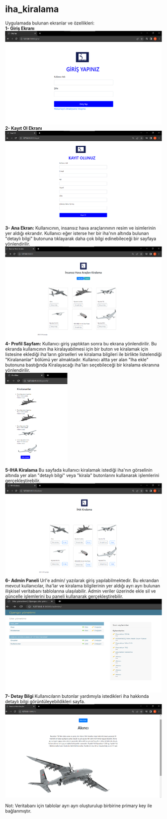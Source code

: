 # iha_kiralama

Uygulamada bulunan ekranlar ve özellikleri:  
**1- Giriş Ekranı**     
<img src="gorseller/giris.png" width = "600" height="300">  
**2- Kayıt Ol Ekranı**  
<img src="gorseller/kayit.png" width = "600" height="300">  
**3- Ana Ekran:** Kullanıcının, insansız hava araçlarınının resim ve isimlerinin yer aldığı ekrandır. Kullanıcı eğer isterse her bir iha'nın altında bulunan "detaylı bilgi" butonuna tıklayarak daha çok bilgi edinebileceği bir sayfaya yönlendirilir.   
<img src="gorseller/ana_sayfa.png" width = "600" height="300">  
**4- Profil Sayfam:** Kullanıcı giriş yaptıktan sonra bu ekrana yönlendirilir. Bu ekranda kullanıcının iha kiralayabilmesi için bir buton ve kiralamak için listesine eklediği iha'ların görselleri ve kiralama bilgileri ile birlikte listelendiği "Kiralananlar" bölümü yer almaktadır. Kullanıcı altta yer alan "Iha ekle" butonuna bastığında Kiralayacağı iha'ları seçebileceği bir kiralama ekranına yönlendirilir.    
<img src="gorseller/profil.png" width = "200" height="300">  
**5-IHA Kiralama** Bu sayfada kullanıcı kiralamak istediği iha'nın görselinin altında yer alan "detaylı bilgi" veya "kirala" butonlarını kullanarak işlemlerini gerçekleştirebilir.   
<img src="gorseller/kiralama.png" width = "600" height="300">  
**6- Admin Paneli** Url'e admin/ yazılarak giriş yapılabilmektedir. Bu ekrandan mevcut kullanıcılar, iha'lar ve kiralama bilgilerinin yer aldığı ayrı ayrı bulunan ilişkisel veritabanı tablolarına ulaşılabilir. Admin veriler üzerinde ekle sil ve güncelle işlemlerini bu paneli kullanarak gerçekleştirebilir.    
<img src="gorseller/admin_panel.png" width = "600" height="300">  
**7- Detay Bilgi** Kullanıcıların butonlar yardımıyla istedikleri iha hakkında detaylı bilgi görüntüleyebildikleri sayfa.  
<img src="gorseller/detay.png" width = "600" height="300">    

Not: Veritabanı için tablolar ayrı ayrı oluşturulup birbirine primary key ile bağlanmıştır.

